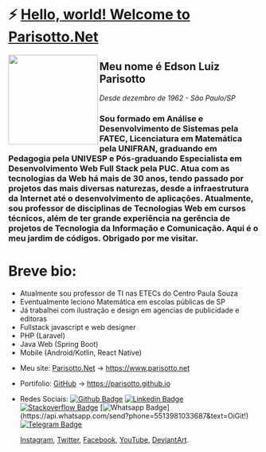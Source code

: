 # ⚡ [Hello, world! Welcome to Parisotto.Net](https://parisotto.github.io)

<img src='https://parisotto.net/img/logo-pnet.png' align='left' width='180'>

## Meu nome é Edson Luiz Parisotto
*Desde dezembro de 1962 - São Paulo/SP*

### Sou formado em Análise e Desenvolvimento de Sistemas pela FATEC, Licenciatura em Matemática pela UNIFRAN, graduando em Pedagogia pela UNIVESP e Pós-graduando Especialista em Desenvolvimento Web Full Stack pela PUC. Atua com as tecnologias da Web há mais de 30 anos, tendo passado por projetos das mais diversas naturezas, desde a infraestrutura da Internet até o desenvolvimento de aplicações. Atualmente, sou professor de disciplinas de Tecnologias Web em cursos técnicos, além de ter grande experiência na gerência de projetos de Tecnologia da Informação e Comunicação. Aqui é o meu jardim de códigos. Obrigado por me visitar.

# Breve bio:

- Atualmente sou professor de TI nas ETECs do Centro Paula Souza
- Eventualmente leciono Matemática em escolas públicas de SP
- Já trabalhei com ilustração e design em agencias de publicidade e editoras
- Fullstack javascript e web designer
- PHP (Laravel)
- Java Web (Spring Boot)
- Mobile (Android/Kotlin, React Native)

* Meu site: [Parisotto.Net](https://www.parisotto.net) -> https://www.parisotto.net 
* Portifolio: [GitHub](https:parisotto.github.io) -> https://parisotto.github.io 
* Redes Sociais:
  [![Github Badge](https://img.shields.io/badge/-Parisotto-000?style=flat-square&logo=Github&logoColor=white&link=https://parisotto.github.io)](https://parisotto.github.io)
  [![Linkedin Badge](https://img.shields.io/badge/-Parisotto-blue?style=flat-square&logo=Linkedin&logoColor=white&link=https://www.linkedin.com/in/parisotto/)](https://www.linkedin.com/in/parisotto/)
  [![Stackoverflow Badge](https://img.shields.io/badge/-Stackoverflow-4CA143?style=flat-square&logo=Stackoverflow&logoColor=white&link=https://stackoverflow.com/users/13958982/edson-parisotto?tab=profile)](https://stackoverflow.com/users/13958982/edson-parisotto?tab=profile)
  [![Whatsapp Badge](https://img.shields.io/badge/-Whatsapp-4CA143?style=flat-square&labelColor=4CA143&logo=whatsapp&logoColor=white&link=https://api.whatsapp.com/send?phone=5513981033687&text=OiGit!)](https://api.whatsapp.com/send?phone=5513981033687&text=OiGit!)
[![Telegram Badge](https://img.shields.io/badge/-Telegram-1ca0f1?style=flat-square&labelColor=1ca0f1&logo=telegram&logoColor=white&link=https://t.me/edsonparisotto)](https://t.me/edsonparisotto)

  [Instagram](https://instagram.com/edsonparisotto),
  [Twitter](https://twitter.com/edsonparisotto),
  [Facebook](https://facebook.com/edsonluizparisotto),
  [YouTube](https://www.youtube.com/parisotto),
  [DeviantArt](https://parisotto.deviantart.com/).
